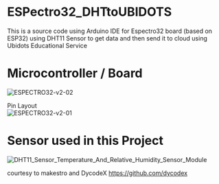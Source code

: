 # ESPectro32_DHTtoUBIDOTS
This is a source code using Arduino IDE for Espectro32 board (based on ESP32) using DHT11 Sensor to get data and then send it to cloud using Ubidots Educational Service

# Microcontroller / Board
![ESPECTRO32-v2-02](https://user-images.githubusercontent.com/42132479/115755290-6435d100-a3c7-11eb-8466-b44729df9e7f.png)  

Pin Layout  
![ESPECTRO32-v2-01](https://user-images.githubusercontent.com/42132479/115755370-7879ce00-a3c7-11eb-9a09-1c024e6aa90b.png)

# Sensor used in this Project
![DHT11_Sensor_Temperature_And_Relative_Humidity_Sensor_Module](https://user-images.githubusercontent.com/42132479/115755461-92b3ac00-a3c7-11eb-9f9d-8c3688c277bf.jpg)

courtesy to makestro and DycodeX https://github.com/dycodex
